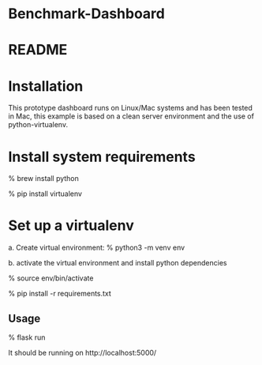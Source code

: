# Benchmark-Dashboard

# README


# Installation

This prototype dashboard runs on Linux/Mac systems and has been tested in Mac, this example is based on a clean server environment and the use of python-virtualenv.


# Install system requirements

% brew install python

% pip install virtualenv


# Set up a virtualenv

a. Create virtual environment: % python3 -m venv env

b. activate the virtual environment and install python dependencies

% source env/bin/activate

% pip install -r requirements.txt


## Usage

% flask run

It should be running on http://localhost:5000/ 
